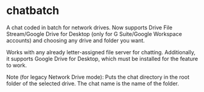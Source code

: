 # chatbatch

A chat coded in batch for network drives. Now supports Drive File Stream/Google Drive for Desktop (only for G Suite/Google Workspace accounts) and choosing any drive and folder you want.

Works with any already letter-assigned file server for chatting. Additionally, it supports Google Drive for Desktop, which must be installed for the feature to work.

Note (for legacy Network Drive mode): Puts the chat directory in the root folder of the selected drive. The chat name is the name of the folder.
